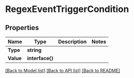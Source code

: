 # RegexEventTriggerCondition

## Properties

Name | Type | Description | Notes
------------ | ------------- | ------------- | -------------
**Type** | **string** |  | 
**Value** | **interface{}** |  | 

[[Back to Model list]](../README.md#documentation-for-models) [[Back to API list]](../README.md#documentation-for-api-endpoints) [[Back to README]](../README.md)


